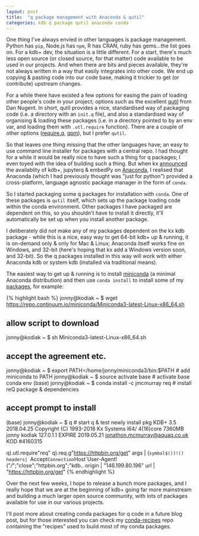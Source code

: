 ```yaml
---
layout: post
title:  "q package management with Anaconda & qutil"
categories: kdb q package qutil anaconda conda
---
```


One thing I've always envied in other languages is package management. Python
has `pip`, Node.js has `npm`, R has CRAN, ruby has gems...the list goes on. For
a kdb+ dev, the situation is a little different. For a start, there's much less
open source (or closed source, for that matter) code available to be used in
our projects. And when there are bits and pieces available, they're not always
written in a way that easily integrates into other code. We end up copying &
pasting code into our code base, making it trickier to get (or contribute)
upstream changes.

For a while there have existed a few options for easing the pain of loading
other people's code in your project; options such as the excellent [qutil][qutil]
from Dan Nugent. In short, qutil provides a nice, standardised way of packaging
code (i.e. a directory with an `init.q` file), and also a standardised way of
organising & loading these packages (i.e. in a directory pointed to by an env
var, and loading them with `.utl.require` function). There are a couple of
other options ([require.q][require.q], [qpm][qpm]), but I prefer `qutil`.

So that leaves one thing missing that the other languages have; an easy to use
command line installer for packages with a central repo. I had thought for a
while it would be really nice to have such a thing for q packages; I even
toyed with the idea of building such a thing. But when kx [announced][kx] the
availablity of kdb+, jupyterq & embedPy on [Anaconda][anaconda], I realised
that Anaconda (which I had previously thought was "just for python") provided a
cross-platform, language agnostic package manager in the form of `conda`.

So I started packaging some q packages for installation with `conda`. One of
these packages is `qutil` itself, which sets up the package loading code within
the conda environment. Other packages I have packaged are dependent on this, so
you shouldn't have to install it directly, it'll automatically be set up when
you install another package.

I deliberately did _not_ make any of my packages dependent on the kx kdb
package - while this is a nice, easy way to get 64-bit kdb+ up & running, it is
on-demand only & only for Mac & Linux; Anaconda itself works fine on Windows,
and 32-bit (here's hoping that kx add a Windows version soon, and 32-bit). So
the q packages installed in this way will work with either Anaconda kdb or
system kdb (installed via traditional means).



The easiest way to get up & running is to install [miniconda][mc] (a minimal 
Anaconda distribution) and then use `conda install` to install some of my
[packages][pkgs], for example:

{% highlight bash %}
jonny@kodiak ~ $ wget https://repo.continuum.io/miniconda/Miniconda3-latest-Linux-x86_64.sh
## allow script to download
jonny@kodiak ~ $ sh Miniconda3-latest-Linux-x86_64.sh
## accept the agreement etc.
jonny@kodiak ~ $ export PATH=/home/jonny/miniconda3/bin:$PATH       # add miniconda to PATH
jonny@kodiak ~ $ source activate base                               # activate base conda env
(base) jonny@kodiak ~ $ conda install -c jmcmurray req              # install reQ package & dependencies
## accept prompt to install
(base) jonny@kodiak ~ $ q                                           # start q & test newly install pkg
KDB+ 3.5 2018.04.25 Copyright (C) 1993-2018 Kx Systems
l64/ 4(16)core 7360MB jonny kodiak 127.0.1.1 EXPIRE 2019.05.21 jonathon.mcmurray@aquaq.co.uk KOD #4160315

q).utl.require"req"
q).req.g"https://httpbin.org/get"
args   | (`symbol$())!()
headers| `Accept`Connection`Host`User-Agent!("*/*";"close";"httpbin.org";"kdb..
origin | "146.199.80.196"
url    | "https://httpbin.org/get"
{% endhighlight %}

Over the next few weeks, I hope to release a bunch more packages, and I really
hope that we are at the beginning of kdb+ going far more mainstream and 
building a much larger open source community, with lots of packages available
for use in our various projects.

I'll post more about creating conda packages for q code in a future blog post,
but for those interested you can check my [conda-recipes][recipes] repo 
containing the "recipes" used to build most of my conda packages.


[qutil]:         https://github.com/nugend/qutil
[require.q]:     https://github.com/BuaBook/kdb-common/wiki/require.q
[qpm]:           https://github.com/yang-guo/qp
[kx]:            https://kx.com/blog/kdb-on-anaconda-and-google-cloud/
[anaconda]:      https://anaconda.org/
[mc]:            https://conda.io/miniconda.html
[pkgs]:          https://anaconda.org/jmcmurray/repo
[recipes]:       https://github.com/jonathonmcmurray/conda-recipes